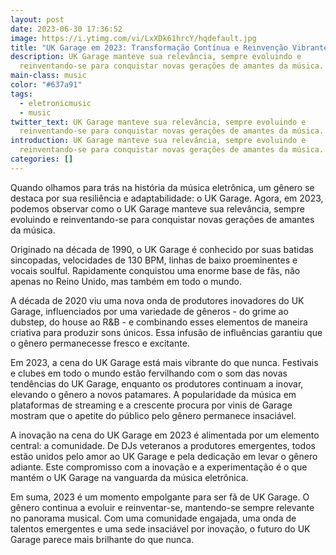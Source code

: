 ```yaml
---
layout: post
date: 2023-06-30 17:36:52
image: https://i.ytimg.com/vi/LxXDk61hrcY/hqdefault.jpg
title: "UK Garage em 2023: Transformação Contínua e Reinvenção Vibrante"
description: UK Garage manteve sua relevância, sempre evoluindo e
  reinventando-se para conquistar novas gerações de amantes da música.
main-class: music
color: "#637a91"
tags:
  - eletronicmusic
  - music
twitter_text: UK Garage manteve sua relevância, sempre evoluindo e
  reinventando-se para conquistar novas gerações de amantes da música.
introduction: UK Garage manteve sua relevância, sempre evoluindo e
  reinventando-se para conquistar novas gerações de amantes da música.
categories: []
---
```


Quando olhamos para trás na história da música eletrônica, um gênero se destaca por sua resiliência e adaptabilidade: o UK Garage. Agora, em 2023, podemos observar como o UK Garage manteve sua relevância, sempre evoluindo e reinventando-se para conquistar novas gerações de amantes da música.

Originado na década de 1990, o UK Garage é conhecido por suas batidas sincopadas, velocidades de 130 BPM, linhas de baixo proeminentes e vocais soulful. Rapidamente conquistou uma enorme base de fãs, não apenas no Reino Unido, mas também em todo o mundo.

A década de 2020 viu uma nova onda de produtores inovadores do UK Garage, influenciados por uma variedade de gêneros - do grime ao dubstep, do house ao R&B - e combinando esses elementos de maneira criativa para produzir sons únicos. Essa infusão de influências garantiu que o gênero permanecesse fresco e excitante.

Em 2023, a cena do UK Garage está mais vibrante do que nunca. Festivais e clubes em todo o mundo estão fervilhando com o som das novas tendências do UK Garage, enquanto os produtores continuam a inovar, elevando o gênero a novos patamares. A popularidade da música em plataformas de streaming e a crescente procura por vinis de Garage mostram que o apetite do público pelo gênero permanece insaciável.

A inovação na cena do UK Garage em 2023 é alimentada por um elemento central: a comunidade. De DJs veteranos a produtores emergentes, todos estão unidos pelo amor ao UK Garage e pela dedicação em levar o gênero adiante. Este compromisso com a inovação e a experimentação é o que mantém o UK Garage na vanguarda da música eletrônica.

Em suma, 2023 é um momento empolgante para ser fã de UK Garage. O gênero continua a evoluir e reinventar-se, mantendo-se sempre relevante no panorama musical. Com uma comunidade engajada, uma onda de talentos emergentes e uma sede insaciável por inovação, o futuro do UK Garage parece mais brilhante do que nunca.
